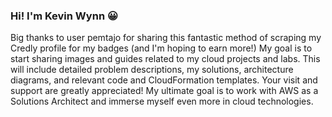 ### Hi! I'm Kevin Wynn 😀

Big thanks to user pemtajo for sharing this fantastic method of scraping my Credly profile for my badges (and I'm hoping to earn more!) My goal is to start sharing images and guides related to my cloud projects and labs. This will include detailed problem descriptions, my solutions, architecture diagrams, and relevant code and CloudFormation templates. Your visit and support are greatly appreciated! My ultimate goal is to work with AWS as a Solutions Architect and immerse myself even more in cloud technologies.

<!--START_SECTION:badges-->
<!--END_SECTION:badges-->
